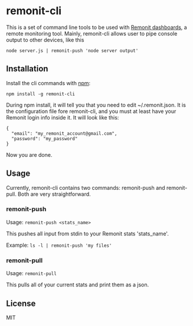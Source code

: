 remonit-cli
===========

This is a set of command line tools to be used with [Remonit dashboards](http://zef.io/remonit/), a remote monitoring tool. Mainly, remonit-cli allows user to pipe console output to other devices, like this

```
node server.js | remonit-push 'node server output'
```

Installation
------------

Install the cli commands with [npm](https://www.npmjs.org/):

```
npm install -g remonit-cli
```

During npm install, it will tell you that you need to edit ~/.remonit.json. It is the configuration file fore remonit-cli, and you must at least have your Remonit login info inside it. It will look like this:

```
{
  "email": "my_remonit_account@gmail.com",
  "password": "my_password"
}
```

Now you are done.

Usage
-----

Currently, remonit-cli contains two commands: remonit-push and remonit-pull. Both are very straightforward.

### remonit-push

Usage: `remonit-push <stats_name>`

This pushes all input from stdin to your Remonit stats 'stats_name'.

Example: `ls -l | remonit-push 'my files'`

### remonit-pull

Usage: `remonit-pull`

This pulls all of your current stats and print them as a json.

License
-------
MIT

